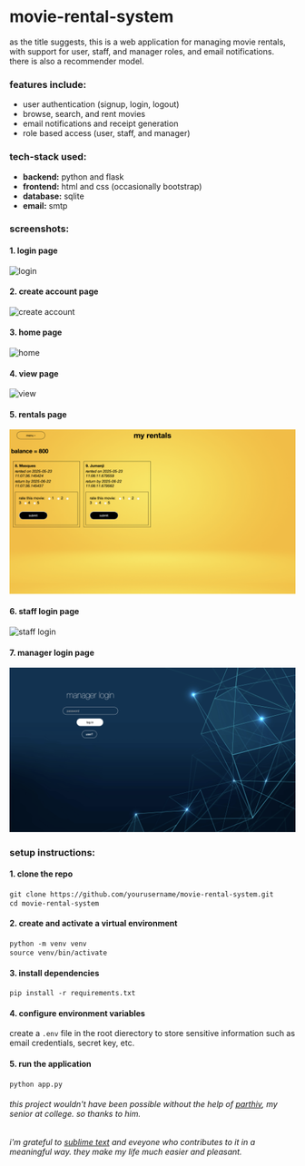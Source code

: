 # movie-rental-system





as the title suggests, this is a web application for managing movie rentals, with support for user, staff, and manager roles, and email notifications. there is also a recommender model.

### features include:
- user authentication (signup, login, logout)
- browse, search, and rent movies
- email notifications and receipt generation
- role based access (user, staff, and manager)

### tech-stack used:
- __backend:__ python and flask
- __frontend:__ html and css (occasionally bootstrap)
- __database:__ sqlite
- __email:__ smtp

### screenshots:

#### 1. login page
![login](screenshots/login.png)
#### 2. create account page
![create account](screenshots/create-acc.png)
#### 3. home page
![home](screenshots/home.png)
#### 4. view page
![view](screenshots/view.png)
#### 5. rentals page
![rentals](screenshots/customer.png)
#### 6. staff login page
![staff login](screenshots/staff-login.png)
#### 7. manager login page
![manager login](screenshots/manager-login.png)


### setup instructions:

#### 1. clone the repo
```
git clone https://github.com/yourusername/movie-rental-system.git
cd movie-rental-system
```

#### 2. create and activate a virtual environment
```
python -m venv venv
source venv/bin/activate
```

#### 3. install dependencies
```
pip install -r requirements.txt
```

#### 4. configure environment variables
create a `.env` file in the root dierectory to store sensitive information such as email credentials, secret key, etc.

#### 5. run the application
```
python app.py
```

###### _this project wouldn't have been possible without the help of [parthiv](https://github.com/blip100), my senior at college. so thanks to him._
###### _i'm grateful to [sublime text](https://www.sublimetext.com/3) and eveyone who contributes to it in a meaningful way. they make my life much easier and pleasant._


